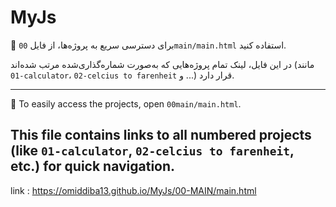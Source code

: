 # MyJs

📌 برای دسترسی سریع به پروژه‌ها، از فایل `00main/main.html` استفاده کنید.

در این فایل، لینک تمام پروژه‌هایی که به‌صورت شماره‌گذاری‌شده مرتب شده‌اند (مانند `01-calculator`، `02-celcius to farenheit` و ...) قرار دارد.

---

📌 To easily access the projects, open `00main/main.html`.

This file contains links to all numbered projects (like `01-calculator`, `02-celcius to farenheit`, etc.) for quick navigation.
 ---- 
 link : https://omiddiba13.github.io/MyJs/00-MAIN/main.html
